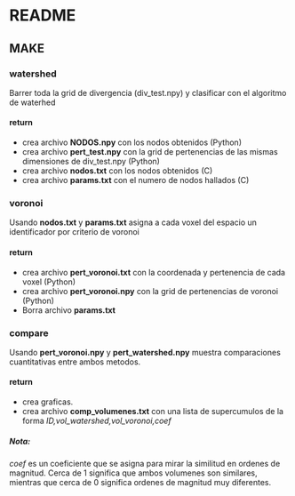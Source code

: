 # README

## MAKE

### watershed
Barrer toda la grid de divergencia (div_test.npy) y clasificar con el algoritmo de waterhed
#### return
* crea archivo **NODOS.npy** con los nodos obtenidos (Python)
* crea archivo **pert_test.npy** con la grid de pertenencias de las mismas dimensiones de div_test.npy (Python)
* crea archivo **nodos.txt** con los nodos obtenidos (C)
* crea archivo **params.txt** con el numero de nodos hallados (C)


### voronoi
Usando **nodos.txt** y **params.txt** asigna a cada voxel del espacio un identificador por criterio de voronoi
#### return
* crea archivo **pert_voronoi.txt** con la coordenada y pertenencia de cada voxel (Python)
* crea archivo **pert_voronoi.npy** con la grid de pertenencias de voronoi (Python)
* Borra archivo **params.txt**



### compare
Usando **pert_voronoi.npy** y **pert_watershed.npy** muestra comparaciones cuantitativas entre ambos metodos.
#### return
* crea graficas.
* crea archivo **comp_volumenes.txt** con una lista de supercumulos de la forma *ID,vol_watershed,vol_voronoi,coef*

##### Nota:
*coef* es un coeficiente que se asigna para mirar la similitud en ordenes de magnitud. Cerca de 1 significa que ambos volumenes
son similares, mientras que cerca de 0 significa ordenes de magnitud muy diferentes.

